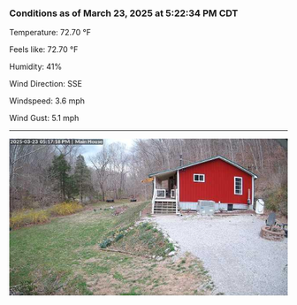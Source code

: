 ### Conditions as of March 23, 2025 at 5:22:34 PM CDT 

Temperature: 72.70 &deg;F

Feels like: 72.70 &deg;F

Humidity: 41%

Wind Direction: SSE

Windspeed: 3.6 mph

Wind Gust: 5.1 mph

---

<img src="./images/latest.jpeg"/>

